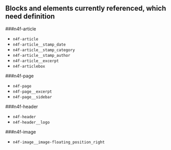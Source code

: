 ## Blocks and elements currently referenced, which need definition

###n4f-article

- `n4f-article`
- `n4f-article__stamp_date`
- `n4f-article__stamp_category`
- `n4f-article__stamp_author`
- `n4f-article__excerpt`
- `n4f-articlebox`

###n4f-page
- `n4f-page`
- `n4f-page__excerpt`
- `n4f-page__sidebar`

###n4f-header
- `n4f-header`
- `n4f-header__logo`

###n4f-image
- `n4f-image__image-floating_position_right`
